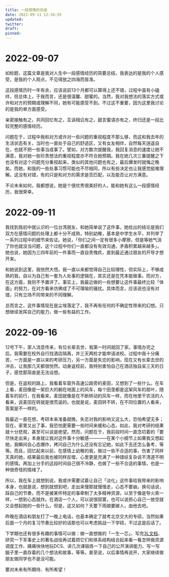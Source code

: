 ```yaml
---
title: 一段感情的总结
date: 2022-09-11 12:34:55
updated: 
twitter:
draft:
pinned:
---
```


# 2022-09-07

如标题，这篇文章是我对人生中一段感情经历的简要总结，我表达的是我的个人感受，是我的个人观点，不见得放之四海而皆准。

这段感情历时一年有余，应该说前13个月都可以算得上还不错，过程中虽有小磕绊，但总体上，于我而言，还是很温馨、甜蜜的。当然，我对我想法的落实方式或许和对方的预期或理解不同，她有可能感受不到。不过这不重要，因为这里我讨论的是我的单方面感受。

亲密接触有之，共同回忆有之，互讽相讥有之，甜言蜜语亦有之，终归还是一段比较完整的感情经历。

问题在于，过程中我和对方或许对一些问题的重视程度不那么够，而这和我去年的生活状态有关，当时也一直处于自己的舒适区，又有女友相伴，自然每天逍遥自在，也就不把一些事当成事了。譬如，对方数次提醒我，我回复消息的速度让她不满意，我对她一些珍贵想法的重视程度亦不符合她预期。我在她几次三番提醒之下也没有对这个问题充分重视起来，类似的其他问题也有之，最后爆发时就悔之晚矣。而她，和我的一些处事习惯可能也不尽相同，所以有些决定也让我感觉挺难理解。这没有对错，有的只是和对方的需求是否匹配，以及能否让对方满意。

不论未来如何，我都想说，她是个很优秀很美好的人，能和她有这么一段感情经历，我很荣幸。

# 2022-09-11

我找到我初中就认识的一位台湾朋友，和她简单说了这件事，她给出的结论是我们双方在感情问题的处理上都十分不成熟，特别幼稚，基本是中学生水平，并列举了一系列过程中的细节来佐证。她说，「你们之间一定有很多小摩擦，但是等她气消了你也就没当问题，这个过程中你们一直都没有有效沟通，矛盾积累越来越多」。她也说，她因为三四年前的一件事而一直自责愧疚，直到最近通过朋友的开导才想开来。

和她说到这里，我恍然大悟。我一直以来都觉得自己比较理性，但实际上，不够成熟的我，自以为自己有一套为人处事的逻辑在，其实还是在凭本能做事。而对方，在这方面，我则不予置评了。事实上，我最近做的一些想要让这件事最终比较「体面」的努力，在对方看来仿佛成了不可理喻的骚扰。具体而言，应该说也没有对错，只有立场不同带来的不同理解。

总而言之，这件事情现在是尘埃落定了，我不再有任何的不确定性带来的幻想。只想继续发挥自己的能力，做一些有益的工作。

# 2022-09-16

12号下午，家人消息传来，有位长辈去世，我第一时间就回了家。事情办完之后，我需要在校外自行找酒店隔离，并三天两检才能申请进校。过程中我十分痛苦，一方面是一直以来的考研压力，另一方面是失恋的影响，现在又有长辈去世的冲击，让我那几天都很恍然。动身返校前，我特别害怕自己在酒店独自呆三天的日子，感觉那简直是无法设想。

但是，在返校的路上，我看着车窗外高速公路旁的麦田，又想到了一些什么。在车上看，麦田像是一架巨大的躺在地面上的风车，每个田垄都是这架风车的扇叶，随着车的前行，在我看来，麦田就像是在不断转动的风车一样，而在地里干农活的人看来，说麦田在转就是很荒诞的。也就是说，麦田转不转，在不同位置的人看来，答案是不一样的。

我最近一直在想，考研本来准备就晚，失恋对我的影响又这么大，恐怕希望无多；现在，家里又出了事，我恐怕更需要一些时间来缓和心态，如此，我对考研的结果就十分悲观，甚至可以说是绝望。然而，问题在于，我前段时间一直念叨着的「要尽快走出来」本身就让我对这件事十分敏感————在某个小细节上如果我又想起她，我瞬间会心态爆炸，拷问自己为什么还没有忘记她，如此下去还怎么备考，等等。而且，回忆起来以前，在感情上幼稚的我，做过一些不合适的事，伤害了同样天真的她，结果最后我也被同样反噬，心里更是充满了一种错综复杂说不清道不明的感情。再加上分手的这段时间自己很不冷静，也做了一些不合适的事情，也是一种很奇怪的情绪了。

所以，我在车上就想到说，我或许需要试着让自己「淡化」这件事给我带来的影响本身，也就是说，想到就想到吧，走出来慢那就慢慢走，心态不要崩。换句话说，踩自己的节奏，而不是被某件特定的事牵制了太多精神资源，以至于像是导火索一样，一想到心态就炸。在酒店一个人，可以说很寂寞，也可以说担心自己一放空就又会想起她的一些什么，但是，这又如何？天要下雨娘要嫁人，由他去吧。

昨晚在酒店和朋友打了一晚上电话，也基本确定了就考北京交大的专硕，当然如果后面一个月的复习节奏比较好的话那也可以考虑挑战一下学硕，不过这是后话了。

下学期也还有很多有趣的事情可以做：做一直想做的「一生一芯」、写完[3L文档](https://316-lab.wolfyzhang.com/)、研究一下军事史上的著名战役再试着把它们和体系结构结合起来看一看怎样做资源调度工作、痛痛快快地玩DCS、讲几次课锻炼一下自己的公开演讲能力、写一写脑子里一直存着的几个想法和故事，等等。甚至说，以后事情再说开，大家继续做朋友做同学也不是没可能。

要对未来有所期待、有所希望！
